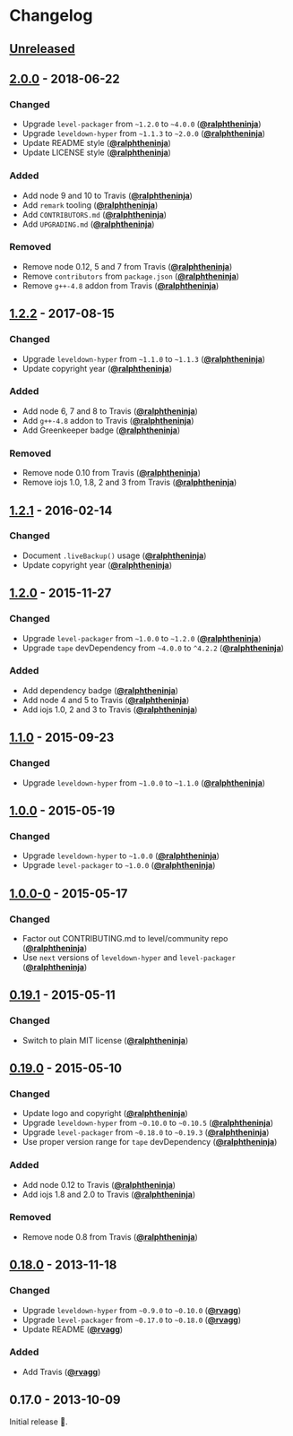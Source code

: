 # Changelog

## [Unreleased][unreleased]

## [2.0.0] - 2018-06-22

### Changed

- Upgrade `level-packager` from `~1.2.0` to `~4.0.0` ([**@ralphtheninja**](https://github.com/ralphtheninja))
- Upgrade `leveldown-hyper` from `~1.1.3` to `~2.0.0` ([**@ralphtheninja**](https://github.com/ralphtheninja))
- Update README style ([**@ralphtheninja**](https://github.com/ralphtheninja))
- Update LICENSE style ([**@ralphtheninja**](https://github.com/ralphtheninja))

### Added

- Add node 9 and 10 to Travis ([**@ralphtheninja**](https://github.com/ralphtheninja))
- Add `remark` tooling ([**@ralphtheninja**](https://github.com/ralphtheninja))
- Add `CONTRIBUTORS.md` ([**@ralphtheninja**](https://github.com/ralphtheninja))
- Add `UPGRADING.md` ([**@ralphtheninja**](https://github.com/ralphtheninja))

### Removed

- Remove node 0.12, 5 and 7 from Travis ([**@ralphtheninja**](https://github.com/ralphtheninja))
- Remove `contributors` from `package.json` ([**@ralphtheninja**](https://github.com/ralphtheninja))
- Remove `g++-4.8` addon from Travis ([**@ralphtheninja**](https://github.com/ralphtheninja))

## [1.2.2] - 2017-08-15

### Changed

- Upgrade `leveldown-hyper` from `~1.1.0` to `~1.1.3` ([**@ralphtheninja**](https://github.com/ralphtheninja))
- Update copyright year ([**@ralphtheninja**](https://github.com/ralphtheninja))

### Added

- Add node 6, 7 and 8 to Travis ([**@ralphtheninja**](https://github.com/ralphtheninja))
- Add `g++-4.8` addon to Travis ([**@ralphtheninja**](https://github.com/ralphtheninja))
- Add Greenkeeper badge ([**@ralphtheninja**](https://github.com/ralphtheninja))

### Removed

- Remove node 0.10 from Travis ([**@ralphtheninja**](https://github.com/ralphtheninja))
- Remove iojs 1.0, 1.8, 2 and 3 from Travis ([**@ralphtheninja**](https://github.com/ralphtheninja))

## [1.2.1] - 2016-02-14

### Changed

- Document `.liveBackup()` usage ([**@ralphtheninja**](https://github.com/ralphtheninja))
- Update copyright year ([**@ralphtheninja**](https://github.com/ralphtheninja))

## [1.2.0] - 2015-11-27

### Changed

- Upgrade `level-packager` from `~1.0.0` to `~1.2.0` ([**@ralphtheninja**](https://github.com/ralphtheninja))
- Upgrade `tape` devDependency from `~4.0.0` to `^4.2.2` ([**@ralphtheninja**](https://github.com/ralphtheninja))

### Added

- Add dependency badge ([**@ralphtheninja**](https://github.com/ralphtheninja))
- Add node 4 and 5 to Travis ([**@ralphtheninja**](https://github.com/ralphtheninja))
- Add iojs 1.0, 2 and 3 to Travis ([**@ralphtheninja**](https://github.com/ralphtheninja))

## [1.1.0] - 2015-09-23

### Changed

- Upgrade `leveldown-hyper` from `~1.0.0` to `~1.1.0` ([**@ralphtheninja**](https://github.com/ralphtheninja))

## [1.0.0] - 2015-05-19

### Changed

- Upgrade `leveldown-hyper` to `~1.0.0` ([**@ralphtheninja**](https://github.com/ralphtheninja))
- Upgrade `level-packager` to `~1.0.0` ([**@ralphtheninja**](https://github.com/ralphtheninja))

## [1.0.0-0] - 2015-05-17

### Changed

- Factor out CONTRIBUTING.md to level/community repo ([**@ralphtheninja**](https://github.com/ralphtheninja))
- Use `next` versions of `leveldown-hyper` and `level-packager` ([**@ralphtheninja**](https://github.com/ralphtheninja))

## [0.19.1] - 2015-05-11

### Changed

- Switch to plain MIT license ([**@ralphtheninja**](https://github.com/ralphtheninja))

## [0.19.0] - 2015-05-10

### Changed

- Update logo and copyright ([**@ralphtheninja**](https://github.com/ralphtheninja))
- Upgrade `leveldown-hyper` from `~0.10.0` to `~0.10.5` ([**@ralphtheninja**](https://github.com/ralphtheninja))
- Upgrade `level-packager` from `~0.18.0` to `~0.19.3` ([**@ralphtheninja**](https://github.com/ralphtheninja))
- Use proper version range for `tape` devDependency ([**@ralphtheninja**](https://github.com/ralphtheninja))

### Added

- Add node 0.12 to Travis ([**@ralphtheninja**](https://github.com/ralphtheninja))
- Add iojs 1.8 and 2.0 to Travis ([**@ralphtheninja**](https://github.com/ralphtheninja))

### Removed

- Remove node 0.8 from Travis ([**@ralphtheninja**](https://github.com/ralphtheninja))

## [0.18.0] - 2013-11-18

### Changed

- Upgrade `leveldown-hyper` from `~0.9.0` to `~0.10.0` ([**@rvagg**](https://github.com/rvagg))
- Upgrade `level-packager` from `~0.17.0` to `~0.18.0` ([**@rvagg**](https://github.com/rvagg))
- Update README ([**@rvagg**](https://github.com/rvagg))

### Added

- Add Travis ([**@rvagg**](https://github.com/rvagg))

## 0.17.0 - 2013-10-09

Initial release :seedling:.

[unreleased]: https://github.com/level/level-hyper/compare/v2.0.0...HEAD

[2.0.0]: https://github.com/level/level-hyper/compare/v1.2.2...v2.0.0

[1.2.2]: https://github.com/level/level-hyper/compare/v1.2.1...v1.2.2

[1.2.1]: https://github.com/level/level-hyper/compare/v1.2.0...v1.2.1

[1.2.0]: https://github.com/level/level-hyper/compare/v1.1.0...v1.2.0

[1.1.0]: https://github.com/level/level-hyper/compare/v1.0.0...v1.1.0

[1.0.0]: https://github.com/level/level-hyper/compare/v1.0.0-0...v1.0.0

[1.0.0-0]: https://github.com/level/level-hyper/compare/v0.19.1...v1.0.0-0

[0.19.1]: https://github.com/level/level-hyper/compare/v0.19.0...v0.19.1

[0.19.0]: https://github.com/level/level-hyper/compare/0.18.0...v0.19.0

[0.18.0]: https://github.com/level/level-hyper/compare/0.17.0...0.18.0

